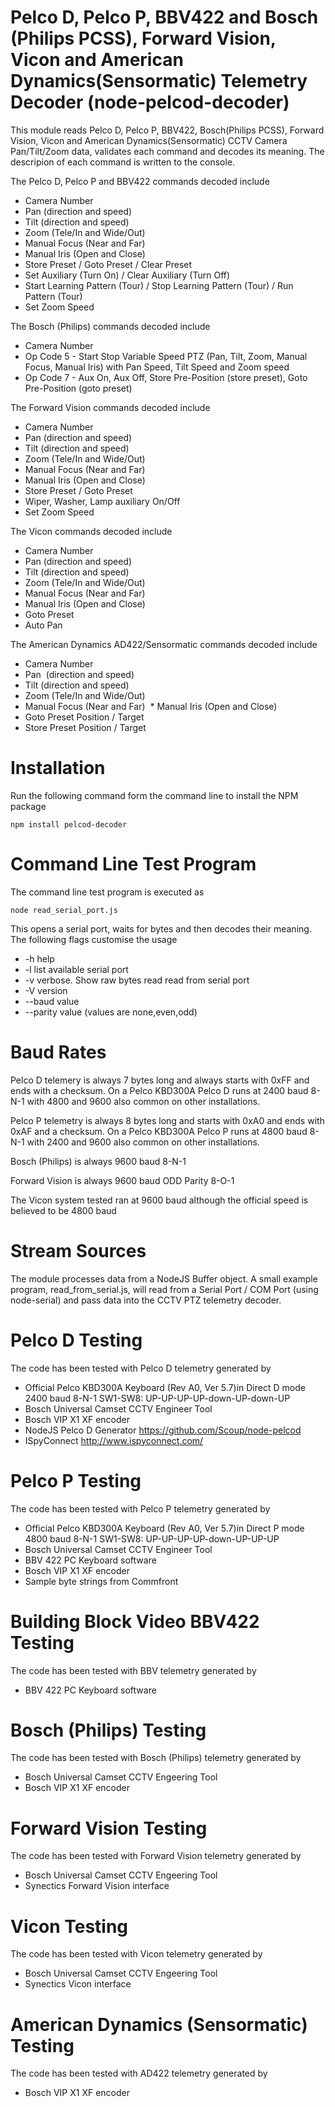 # Pelco D, Pelco P, BBV422 and Bosch (Philips PCSS), Forward Vision, Vicon and American Dynamics(Sensormatic) Telemetry Decoder (node-pelcod-decoder)

This module reads Pelco D, Pelco P, BBV422, Bosch(Philips PCSS), Forward Vision, Vicon and American Dynamics(Sensormatic) CCTV Camera Pan/Tilt/Zoom data, validates each command and decodes its meaning.
The descripion of each command is written to the console.

The Pelco D, Pelco P and BBV422 commands decoded include  
  * Camera Number
  * Pan  (direction and speed)
  * Tilt (direction and speed)
  * Zoom (Tele/In and Wide/Out)
  * Manual Focus (Near and Far)
  * Manual Iris (Open and Close)
  * Store Preset / Goto Preset / Clear Preset
  * Set Auxiliary (Turn On) / Clear Auxiliary (Turn Off)
  * Start Learning Pattern (Tour) / Stop Learning Pattern (Tour) / Run Pattern (Tour)
  * Set Zoom Speed

The Bosch (Philips) commands decoded include
 * Camera Number
 * Op Code 5 - Start Stop Variable Speed PTZ (Pan, Tilt, Zoom, Manual Focus, Manual Iris) with Pan Speed, Tilt Speed and Zoom speed
 * Op Code 7 - Aux On, Aux Off, Store Pre-Position (store preset), Goto Pre-Position (goto preset)

The Forward Vision commands decoded include
  * Camera Number
  * Pan  (direction and speed)
  * Tilt (direction and speed)
  * Zoom (Tele/In and Wide/Out)
  * Manual Focus (Near and Far)
  * Manual Iris (Open and Close)
  * Store Preset / Goto Preset
  * Wiper, Washer, Lamp auxiliary On/Off
  * Set Zoom Speed

The Vicon commands decoded include
  * Camera Number
  * Pan  (direction and speed)
  * Tilt (direction and speed)
  * Zoom (Tele/In and Wide/Out)
  * Manual Focus (Near and Far)
  * Manual Iris (Open and Close)
  * Goto Preset
  * Auto Pan

The American Dynamics AD422/Sensormatic commands decoded include
  * Camera Number
  * Pan  (direction and speed)
  * Tilt (direction and speed)
  * Zoom (Tele/In and Wide/Out)
  * Manual Focus (Near and Far)
  * Manual Iris (Open and Close)
  * Goto Preset Position / Target
  * Store Preset Position / Target
  
  
# Installation
Run the following command form the command line to install the NPM package
```
npm install pelcod-decoder
```

# Command Line Test Program
The command line test program is executed as
```
node read_serial_port.js
```
This opens a serial port, waits for bytes and then decodes their meaning.
The following flags customise the usage
 * -h    help
 * -l    list available serial port
 * -v    verbose. Show raw bytes read read from serial port
 * -V    version
 * --baud value
 * --parity value (values are none,even,odd)



# Baud Rates
Pelco D telemery is always 7 bytes long and always starts with 0xFF and ends with a checksum. On a Pelco KBD300A Pelco D runs at 2400 baud 8-N-1 with 4800 and 9600 also common on other installations.

Pelco P telemetry is always 8 bytes long and starts with 0xA0 and ends with 0xAF and a checksum. On a Pelco KBD300A Pelco P runs at 4800 baud 8-N-1 with 2400 and 9600 also common on other installations.

Bosch (Philips) is always 9600 baud 8-N-1

Forward Vision is always 9600 baud ODD Parity 8-O-1

The Vicon system tested ran at 9600 baud although the official speed is believed to be 4800 baud

# Stream Sources
The module processes data from a NodeJS Buffer object. A small example program, read_from_serial.js, will read from a Serial Port / COM Port (using node-serial) and pass data into the CCTV PTZ telemetry decoder.


# Pelco D Testing
The code has been tested with Pelco D telemetry generated by
 * Official Pelco KBD300A Keyboard (Rev A0, Ver 5.7)in Direct D mode 2400 baud 8-N-1 SW1-SW8: UP-UP-UP-UP-down-UP-down-UP
 * Bosch Universal Camset CCTV Engineer Tool
 * Bosch VIP X1 XF encoder
 * NodeJS Pelco D Generator https://github.com/Scoup/node-pelcod
 * ISpyConnect http://www.ispyconnect.com/

# Pelco P Testing
The code has been tested with Pelco P telemetry generated by
 * Official Pelco KBD300A Keyboard (Rev A0, Ver 5.7)in Direct P mode 4800 baud 8-N-1 SW1-SW8: UP-UP-UP-UP-down-UP-UP-UP
 * Bosch Universal Camset CCTV Engineer Tool
 * BBV 422 PC Keyboard software
 * Bosch VIP X1 XF encoder
 * Sample byte strings from Commfront

# Building Block Video BBV422 Testing
The code has been tested with BBV telemetry generated by
 * BBV 422 PC Keyboard software


# Bosch (Philips) Testing
The code has been tested with Bosch (Philips) telemetry generated by
 * Bosch Universal Camset CCTV Engeering Tool
 * Bosch VIP X1 XF encoder
 
# Forward Vision Testing
The code has been tested with Forward Vision telemetry generated by
 * Bosch Universal Camset CCTV Engeering Tool
 * Synectics Forward Vision interface

# Vicon Testing
The code has been tested with Vicon telemetry generated by
 * Bosch Universal Camset CCTV Engeering Tool
 * Synectics Vicon interface
 
# American Dynamics (Sensormatic) Testing
The code has been tested with AD422 telemetry generated by
 * Bosch VIP X1 XF encoder
 
